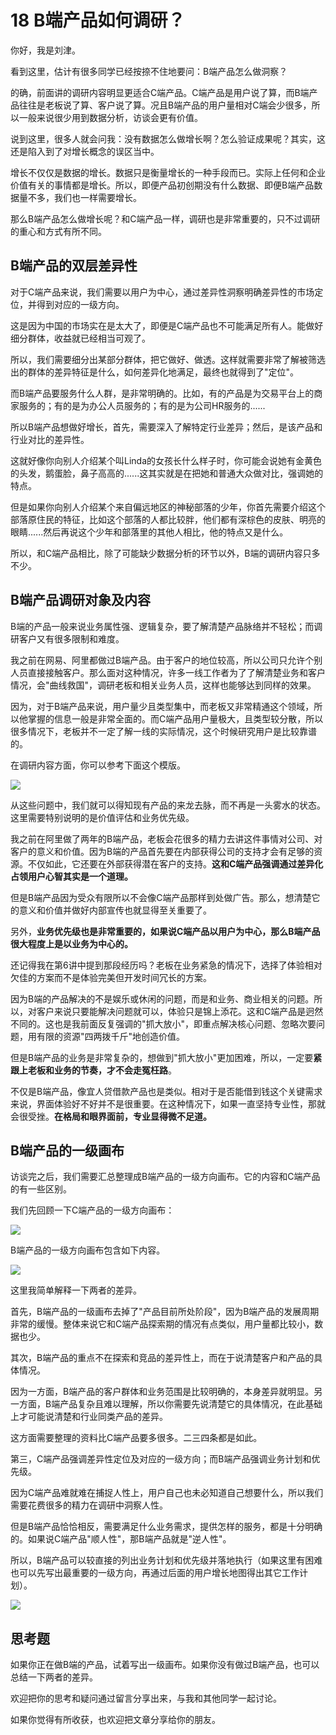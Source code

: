 # 18 B端产品如何调研？

你好，我是刘津。

看到这里，估计有很多同学已经按捺不住地要问：B端产品怎么做洞察？

的确，前面讲的调研内容明显更适合C端产品。C端产品是用户说了算，而B端产品往往是老板说了算、客户说了算。况且B端产品的用户量相对C端会少很多，所以一般来说很少用到数据分析，访谈会更有价值。

说到这里，很多人就会问我：没有数据怎么做增长啊？怎么验证成果呢？其实，这还是陷入到了对增长概念的误区当中。

增长不仅仅是数据的增长。数据只是衡量增长的一种手段而已。实际上任何和企业价值有关的事情都是增长。所以，即便产品初创期没有什么数据、即便B端产品数据量不多，我们也一样需要增长。

那么B端产品怎么做增长呢？和C端产品一样，调研也是非常重要的，只不过调研的重心和方式有所不同。

## B端产品的双层差异性

对于C端产品来说，我们需要以用户为中心，通过差异性洞察明确差异性的市场定位，并得到对应的一级方向。

这是因为中国的市场实在是太大了，即便是C端产品也不可能满足所有人。能做好细分群体，收益就已经相当可观了。

所以，我们需要细分出某部分群体，把它做好、做透。这样就需要非常了解被筛选出的群体的差异特征是什么，如何差异化地满足，最终也就得到了"定位"。

而B端产品要服务什么人群，是非常明确的。比如，有的产品是为交易平台上的商家服务的；有的是为办公人员服务的；有的是为公司HR服务的......

所以B端产品想做好增长，首先，需要深入了解特定行业差异；然后，是该产品和行业对比的差异性。

这就好像你向别人介绍某个叫Linda的女孩长什么样子时，你可能会说她有金黄色的头发，鹅蛋脸，鼻子高高的......这其实就是在把她和普通大众做对比，强调她的特点。

但是如果你向别人介绍某个来自偏远地区的神秘部落的少年，你首先需要介绍这个部落原住民的特征，比如这个部落的人都比较胖，他们都有深棕色的皮肤、明亮的眼睛......然后再说这个少年和部落里的其他人相比，他的特点又是什么。

所以，和C端产品相比，除了可能缺少数据分析的环节以外，B端的调研内容只多不少。

## B端产品调研对象及内容

B端的产品一般来说业务属性强、逻辑复杂，要了解清楚产品脉络并不轻松；而调研客户又有很多限制和难度。

我之前在网易、阿里都做过B端产品。由于客户的地位较高，所以公司只允许个别人员直接接触客户。那么面对这种情况，许多一线工作者为了了解清楚业务和客户情况，会"曲线救国"，调研老板和相关业务人员，这样也能够达到同样的效果。

因为，对于B端产品来说，用户量少且类型集中，而老板又非常精通这个领域，所以他掌握的信息一般是非常全面的。而C端产品用户量极大，且类型较分散，所以很多情况下，老板并不一定了解一线的实际情况，这个时候研究用户是比较靠谱的。

在调研内容方面，你可以参考下面这个模版。

![](assets/1936338d8a5e472b9610e17e7af38ddf.jpg)

从这些问题中，我们就可以得知现有产品的来龙去脉，而不再是一头雾水的状态。这里需要特别说明的是价值评估和业务优先级。

我之前在阿里做了两年的B端产品，老板会花很多的精力去讲这件事情对公司、对客户的意义和价值。因为B端的产品首先要在内部获得公司的支持才会有足够的资源。不仅如此，它还要在外部获得潜在客户的支持。**这和C端产品强调通过差异化占领用户心智其实是一个道理。**

但是B端产品因为受众有限所以不会像C端产品那样到处做广告。那么，想清楚它的意义和价值并做好内部宣传也就显得至关重要了。

另外，**业务优先级也是非常重要的，如果说C端产品以用户为中心，那么B端产品很大程度上是以业务为中心的。**

还记得我在第6讲中提到那段经历吗？老板在业务紧急的情况下，选择了体验相对欠佳的方案而不是体验完美但开发时间冗长的方案。

因为B端的产品解决的不是娱乐或休闲的问题，而是和业务、商业相关的问题。所以，对客户来说只要能解决问题就可以，体验只是锦上添花。这和C端产品是迥然不同的。这也是我前面反复强调的"抓大放小"，即重点解决核心问题、忽略次要问题，用有限的资源"四两拨千斤"地创造价值。

但是B端产品的业务是非常复杂的，想做到"抓大放小"更加困难，所以，一定要**紧跟上老板和业务的节奏，才不会走冤枉路**。

不仅是B端产品，像宜人贷借款产品也是类似。相对于是否能借到钱这个关键需求来说，界面体验好不好并不是很重要。在这种情况下，如果一直坚持专业性，那就会很受挫。**在格局和眼界面前，专业显得微不足道。**

## B端产品的一级画布

访谈完之后，我们需要汇总整理成B端产品的一级方向画布。它的内容和C端产品的有一些区别。

我们先回顾一下C端产品的一级方向画布：

![](assets/03a5f6dfd830473f84a92be8adf6dad4.jpg)

B端产品的一级方向画布包含如下内容。

![](assets/f604f119453445e2aa902c6136cc8922.jpg)

这里我简单解释一下两者的差异。

首先，B端产品的一级画布去掉了"产品目前所处阶段"，因为B端产品的发展周期非常的缓慢。整体来说它和C端产品探索期的情况有点类似，用户量都比较小，数据也少。

其次，B端产品的重点不在探索和竞品的差异性上，而在于说清楚客户和产品的具体情况。

因为一方面，B端产品的客户群体和业务范围是比较明确的，本身差异就明显。另一方面，B端产品复杂且难以理解，所以你需要先说清楚它的具体情况，在此基础上才可能说清楚和行业同类产品的差异。

这方面需要整理的资料比C端产品要多很多。二三四条都是如此。

第三，C端产品强调差异性定位及对应的一级方向；而B端产品强调业务计划和优先级。

因为C端产品难就难在捕捉人性上，用户自己也未必知道自己想要什么，所以我们需要花费很多的精力在调研中洞察人性。

但是B端产品恰恰相反，需要满足什么业务需求，提供怎样的服务，都是十分明确的。如果说C端产品"顺人性"，那B端产品就是"逆人性"。

所以，B端产品可以较直接的列出业务计划和优先级并落地执行（如果这里有困难也可以先写出最重要的一级方向，再通过后面的用户增长地图得出其它工作计划）。

![](assets/d17e71b52c3d4d6693da5185cefc2c1d.jpg)

## 思考题

如果你正在做B端的产品，试着写出一级画布。如果你没有做过B端产品，也可以总结一下两者的差异。

欢迎把你的思考和疑问通过留言分享出来，与我和其他同学一起讨论。

如果你觉得有所收获，也欢迎把文章分享给你的朋友。
